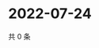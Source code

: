 # 2022-07-24

共 0 条

<!-- BEGIN WEIBO -->
<!-- 最后更新时间 Sun Jul 24 2022 12:31:20 GMT+0800 (China Standard Time) -->

<!-- END WEIBO -->
